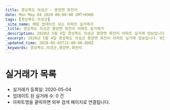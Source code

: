 ```yaml
---
title: 경상북도 의성군 - 봉양면 화전리
date: Mon May 04 2020 00:00:00 GMT+0900
tags: [경상북도-의성군]
_site_name: 매일 업데이트 되는 아파트 실거래가
_title: 경상북도 의성군 봉양면 화전리 아파트 실거래가
_description: 2020년 5월 4일 경상북도 의성군 봉양면 화전리 아파트 실거래 정보입니다. 0건 아파트 정보가 있습니다.
_excerpt: 2020년 5월 4일 경상북도 의성군 봉양면 화전리 아파트 실거래 정보입니다. 0건 아파트 정보가 있습니다.
_updated_time: 2020-05-03T15:00:00.000Z
_keywords: 경상북도,의성군,봉양면,화전리
---
```






# 실거래가 목록
- 실거래가 등록일: 2020-05-04
- 업데이트 된 실거래 수: 0 건
- 아파트명을 클릭하면 외부 검색 페이지로 연결됩니다.




